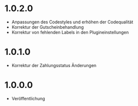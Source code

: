 # 1.0.2.0
* Anpassungen des Codestyles und erhöhen der Codequalität
* Korrektur der Gutscheinbehandlung
* Korrektur von fehlenden Labels in den Plugineinstellungen

# 1.0.1.0
* Korrektur der Zahlungsstatus Änderungen

# 1.0.0.0
* Veröffentlichung
